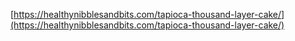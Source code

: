 [https://healthynibblesandbits.com/tapioca-thousand-layer-cake/](https://healthynibblesandbits.com/tapioca-thousand-layer-cake/)
